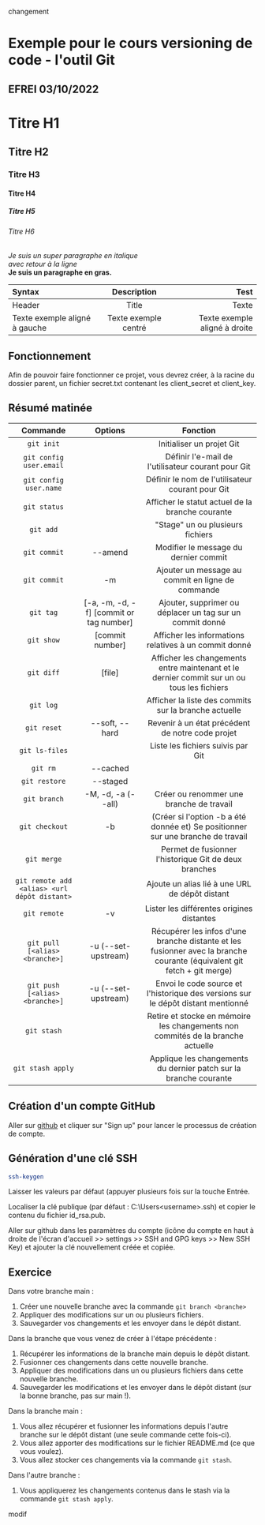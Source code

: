 changement

# Exemple pour le cours versioning de code - l'outil Git
## EFREI 03/10/2022

# Titre H1
## Titre H2
### Titre H3
#### Titre H4
##### Titre H5
###### Titre H6

_Je suis un super paragraphe en italique_\
_avec retour à la ligne_\
**Je suis un paragraphe en gras.**

| Syntax    | Description | Test  |
| :-------- | :---------: | ----: |
| Header    | Title       | Texte |
| Texte exemple aligné à gauche | Texte exemple centré | Texte exemple aligné à droite |

## Fonctionnement

Afin de pouvoir faire fonctionner ce projet, vous devrez créer, à la racine du dossier parent, un fichier secret.txt contenant les client_secret et client_key.

## Résumé matinée

| Commande | Options | Fonction |
| :------: | :-----: | :------: |
| `git init` | | Initialiser un projet Git |
| `git config user.email` | | Définir l'e-mail de l'utilisateur courant pour Git |
| `git config user.name` | | Définir le nom de l'utilisateur courant pour Git |
| `git status` | | Afficher le statut actuel de la branche courante |
| `git add` | | "Stage" un ou plusieurs fichiers |
| `git commit` | --amend | Modifier le message du dernier commit |
| `git commit` | -m | Ajouter un message au commit en ligne de commande |
| `git tag` | [-a, -m, -d, -f] [commit or tag number] | Ajouter, supprimer ou déplacer un tag sur un commit donné |
| `git show` | [commit number] | Afficher les informations relatives à un commit donné |
| `git diff` | [file] | Afficher les changements entre maintenant et le dernier commit sur un ou tous les fichiers |
| `git log` | | Afficher la liste des commits sur la branche actuelle |
| `git reset` | --soft, --hard | Revenir à un état précédent de notre code projet |
| `git ls-files` | | Liste les fichiers suivis par Git |
| `git rm` | --cached | | Retirer un ou plusieurs fichiers de l'historique de suivi de Git |
| `git restore` | --staged | | Unstage un ou plusieurs fichiers |
| `git branch` | -M, -d, -a (--all) | Créer ou renommer une branche de travail |
| `git checkout` | -b | (Créer si l'option -b a été donnée et) Se positionner sur une branche de travail |
| `git merge` | | Permet de fusionner l'historique Git de deux branches |
| `git remote add <alias> <url dépôt distant>` | | Ajoute un alias lié à une URL de dépôt distant |
| `git remote` | -v | Lister les différentes origines distantes |
| `git pull [<alias> <branche>]` | -u (--set-upstream) | Récupérer les infos d'une branche distante et les fusionner avec la branche courante (équivalent git fetch + git merge) |
| `git push [<alias> <branche>]` | -u (--set-upstream) | Envoi le code source et l'historique des versions sur le dépôt distant mentionné
| `git stash` | | Retire et stocke en mémoire les changements non commités de la branche actuelle |
| `git stash apply` | | Applique les changements du dernier patch sur la branche courante |

## Création d'un compte GitHub

Aller sur [github](https://github.com/) et cliquer sur "Sign up" pour lancer le processus de création de compte.

## Génération d'une clé SSH
```bash
ssh-keygen
```

Laisser les valeurs par défaut (appuyer plusieurs fois sur la touche Entrée.

Localiser la clé publique (par défaut : C:\Users\<username>\.ssh\) et copier le contenu du fichier id_rsa.pub.

Aller sur github dans les paramètres du compte (icône du compte en haut à droite de l'écran d'accueil >> settings >> SSH and GPG keys >> New SSH Key) et ajouter la clé nouvellement créée et copiée.

## Exercice 

Dans votre branche main :

1. Créer une nouvelle branche avec la commande `git branch <branche>`
2. Appliquer des modifications sur un ou plusieurs fichiers.
3. Sauvegarder vos changements et les envoyer dans le dépôt distant.

Dans la branche que vous venez de créer à l'étape précédente :

1. Récupérer les informations de la branche main depuis le dépôt distant.
2. Fusionner ces changements dans cette nouvelle branche.
3. Appliquer des modifications dans un ou plusieurs fichiers dans cette nouvelle branche.
4. Sauvegarder les modifications et les envoyer dans le dépôt distant (sur la bonne branche, pas sur main !).

Dans la branche main :

1. Vous allez récupérer et fusionner les informations depuis l'autre branche sur le dépôt distant (une seule commande cette fois-ci).
2. Vous allez apporter des modifications sur le fichier README.md (ce que vous voulez).
3. Vous allez stocker ces changements via la commande `git stash`.

Dans l'autre branche :

1. Vous appliquerez les changements contenus dans le stash via la commande `git stash apply`.

modif